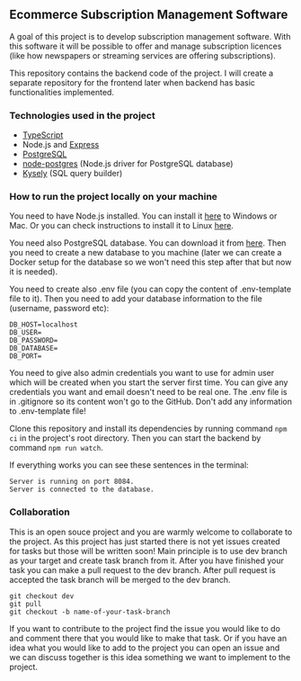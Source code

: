 ## Ecommerce Subscription Management Software

A goal of this project is to develop subscription management software. With this software it will be possible to offer and manage subscription licences (like how newspapers or streaming services are offering subscriptions).

This repository contains the backend code of the project. I will create a separate repository for the frontend later when backend has basic functionalities implemented.

### Technologies used in the project

- [TypeScript](https://www.typescriptlang.org/docs/)
- Node.js and [Express](https://expressjs.com/)
- [PostgreSQL](https://www.postgresql.org/)
- [node-postgres](https://node-postgres.com/) (Node.js driver for PostgreSQL database)
- [Kysely](https://github.com/koskimas/kysely) (SQL query builder)

### How to run the project locally on your machine

You need to have Node.js installed. You can install it [here](https://nodejs.org/en/) to Windows or Mac. Or you can check instructions to install it to Linux [here](https://nodejs.org/en/download/package-manager/).

You need also PostgreSQL database. You can download it from [here](https://www.postgresql.org/). Then you need to create a new database to you machine (later we can create a Docker setup for the database so we won't need this step after that but now it is needed).

You need to create also .env file (you can copy the content of .env-template file to it). Then you need to add your database information to the file (username, password etc):

```
DB_HOST=localhost
DB_USER=
DB_PASSWORD=
DB_DATABASE=
DB_PORT=
```

You need to give also admin credentials you want to use for admin user which will be created when you start the server first time. You can give any credentials you want and email doesn't need to be real one. The .env file is in .gitignore so its content won't go to the GitHub. Don't add any information to .env-template file!

Clone this repository and install its dependencies by running command `npm ci` in the project's root directory. Then you can start the backend by command `npm run watch`.

If everything works you can see these sentences in the terminal:

```
Server is running on port 8084.
Server is connected to the database.
```

### Collaboration

This is an open souce project and you are warmly welcome to collaborate to the project. As this project has just started there is not yet issues created for tasks but those will be written soon! Main principle is to use dev branch as your target and create task branch from it. After you have finished your task you can make a pull request to the dev branch. After pull request is accepted the task branch will be merged to the dev branch.

```
git checkout dev
git pull
git checkout -b name-of-your-task-branch
```

If you want to contribute to the project find the issue you would like to do and comment there that you would like to make that task. Or if you have an idea what you would like to add to the project you can open an issue and we can discuss together is this idea something we want to implement to the project.
